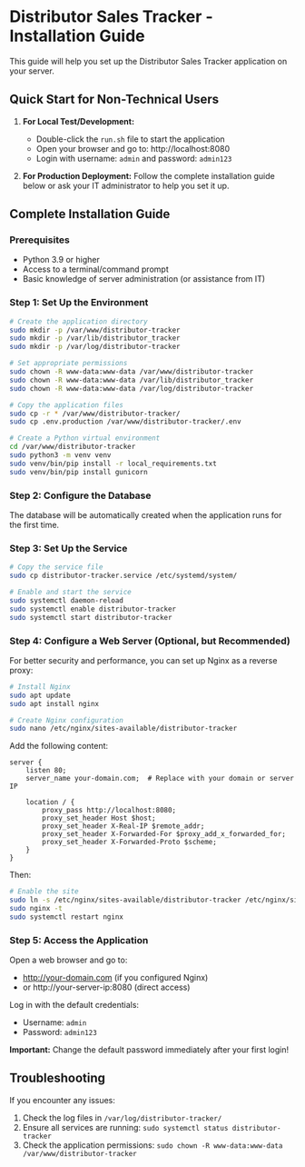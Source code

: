 # Distributor Sales Tracker - Installation Guide

This guide will help you set up the Distributor Sales Tracker application on your server.

## Quick Start for Non-Technical Users

1. **For Local Test/Development:**
   - Double-click the `run.sh` file to start the application
   - Open your browser and go to: http://localhost:8080
   - Login with username: `admin` and password: `admin123`

2. **For Production Deployment:**
   Follow the complete installation guide below or ask your IT administrator to help you set it up.

## Complete Installation Guide

### Prerequisites

- Python 3.9 or higher
- Access to a terminal/command prompt
- Basic knowledge of server administration (or assistance from IT)

### Step 1: Set Up the Environment

```bash
# Create the application directory
sudo mkdir -p /var/www/distributor-tracker
sudo mkdir -p /var/lib/distributor_tracker
sudo mkdir -p /var/log/distributor-tracker

# Set appropriate permissions
sudo chown -R www-data:www-data /var/www/distributor-tracker
sudo chown -R www-data:www-data /var/lib/distributor_tracker
sudo chown -R www-data:www-data /var/log/distributor-tracker

# Copy the application files
sudo cp -r * /var/www/distributor-tracker/
sudo cp .env.production /var/www/distributor-tracker/.env

# Create a Python virtual environment
cd /var/www/distributor-tracker
sudo python3 -m venv venv
sudo venv/bin/pip install -r local_requirements.txt
sudo venv/bin/pip install gunicorn
```

### Step 2: Configure the Database

The database will be automatically created when the application runs for the first time.

### Step 3: Set Up the Service

```bash
# Copy the service file
sudo cp distributor-tracker.service /etc/systemd/system/

# Enable and start the service
sudo systemctl daemon-reload
sudo systemctl enable distributor-tracker
sudo systemctl start distributor-tracker
```

### Step 4: Configure a Web Server (Optional, but Recommended)

For better security and performance, you can set up Nginx as a reverse proxy:

```bash
# Install Nginx
sudo apt update
sudo apt install nginx

# Create Nginx configuration
sudo nano /etc/nginx/sites-available/distributor-tracker
```

Add the following content:

```
server {
    listen 80;
    server_name your-domain.com;  # Replace with your domain or server IP

    location / {
        proxy_pass http://localhost:8080;
        proxy_set_header Host $host;
        proxy_set_header X-Real-IP $remote_addr;
        proxy_set_header X-Forwarded-For $proxy_add_x_forwarded_for;
        proxy_set_header X-Forwarded-Proto $scheme;
    }
}
```

Then:

```bash
# Enable the site
sudo ln -s /etc/nginx/sites-available/distributor-tracker /etc/nginx/sites-enabled/
sudo nginx -t
sudo systemctl restart nginx
```

### Step 5: Access the Application

Open a web browser and go to:
- http://your-domain.com (if you configured Nginx)
- or http://your-server-ip:8080 (direct access)

Log in with the default credentials:
- Username: `admin`
- Password: `admin123`

**Important:** Change the default password immediately after your first login!

## Troubleshooting

If you encounter any issues:

1. Check the log files in `/var/log/distributor-tracker/`
2. Ensure all services are running: `sudo systemctl status distributor-tracker`
3. Check the application permissions: `sudo chown -R www-data:www-data /var/www/distributor-tracker` 